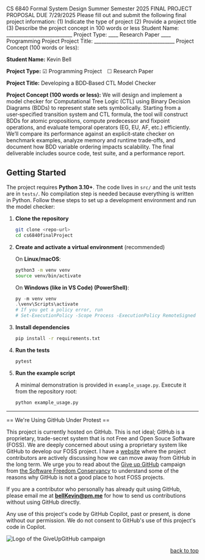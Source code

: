 <a name="readme-top"></a>

# 


CS 6840
Formal System Design
Summer Semester 2025
FINAL PROJECT PROPOSAL
DUE 7/29/2025
Please fill out and submit the following final project information:
(1) Indicate the type of project
(2) Provide a project title
(3) Describe the project concept in 100 words or less
Student Name: ___________________________
Project Type: ____ Research Paper ____ Programming Project
Project Title: _________________________________
Project Concept (100 words or less):


**Student Name:** Kevin Bell

**Project Type:** ☑ Programming Project ☐ Research Paper

**Project Title:** Developing a BDD‑Based CTL Model Checker

**Project Concept (100 words or less):**
We will design and implement a model checker for Computational Tree Logic (CTL) using Binary Decision Diagrams (BDDs) to represent state sets symbolically. Starting from a user‑specified transition system and CTL formula, the tool will construct BDDs for atomic propositions, compute predecessor and fixpoint operations, and evaluate temporal operators (EG, EU, AF, etc.) efficiently. We’ll compare its performance against an explicit‑state checker on benchmark examples, analyze memory and runtime trade‑offs, and document how BDD variable ordering impacts scalability. The final deliverable includes source code, test suite, and a performance report.


## Getting Started

The project requires **Python 3.10+**. The code lives in `src/` and the unit tests are in `tests/`. No compilation step is needed because everything is written in Python. Follow these steps to set up a development environment and run the model checker:

1. **Clone the repository**

   ```bash
   git clone <repo-url>
   cd cs6840finalProject
   ```

2. **Create and activate a virtual environment** (recommended)

   On **Linux/macOS**:

   ```bash
   python3 -m venv venv
   source venv/bin/activate
   ```

   On **Windows (like in VS Code) (PowerShell)**:

   ```powershell
   py -m venv venv
   .\venv\Scripts\activate
   # If you get a policy error, run
   # Set-ExecutionPolicy -Scope Process -ExecutionPolicy RemoteSigned
   ```

3. **Install dependencies**

   ```bash
   pip install -r requirements.txt
   ```

4. **Run the tests**

   ```bash
   pytest
   ```

5. **Run the example script**

   A minimal demonstration is provided in `example_usage.py`.
   Execute it from the repository root:

   ```bash
   python example_usage.py
   ```



--------------------------------------------------------------------------------------------------------------------------
== We're Using GitHub Under Protest ==

This project is currently hosted on GitHub.  This is not ideal; GitHub is a
proprietary, trade-secret system that is not Free and Open Souce Software
(FOSS).  We are deeply concerned about using a proprietary system like GitHub
to develop our FOSS project. I have a [website](https://bellKevin.me) where the
project contributors are actively discussing how we can move away from GitHub
in the long term.  We urge you to read about the [Give up GitHub](https://GiveUpGitHub.org) campaign 
from [the Software Freedom Conservancy](https://sfconservancy.org) to understand some of the reasons why GitHub is not 
a good place to host FOSS projects.

If you are a contributor who personally has already quit using GitHub, please
email me at **bellKevin@pm.me** for how to send us contributions without
using GitHub directly.

Any use of this project's code by GitHub Copilot, past or present, is done
without our permission.  We do not consent to GitHub's use of this project's
code in Copilot.

![Logo of the GiveUpGitHub campaign](https://sfconservancy.org/img/GiveUpGitHub.png)

<p align="right"><a href="#readme-top">back to top</a></p>
